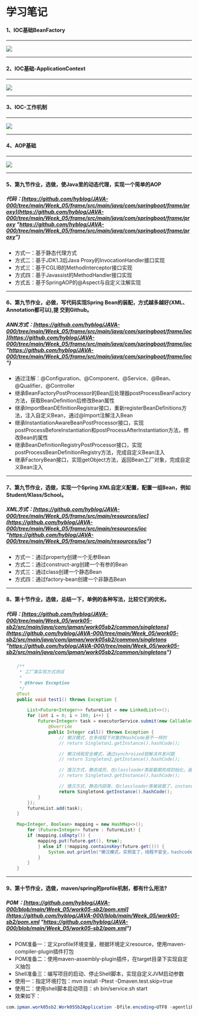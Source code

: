 # 学习笔记

#### 1、IOC基础BeanFactory

------------

![](https://raw.githubusercontent.com/hyblog/JAVA-000/main/Week_05/note/IOC%E5%9F%BA%E7%A1%80-BF.png)

------------

#### 2、IOC基础-ApplicationContext

------------

![](https://raw.githubusercontent.com/hyblog/JAVA-000/main/Week_05/note/ICO%E5%9F%BA%E7%A1%80-AC.png)

------------

#### 3、IOC-工作机制

------------

![](https://raw.githubusercontent.com/hyblog/JAVA-000/main/Week_05/note/IOC%E5%9F%BA%E7%A1%80-%E5%B7%A5%E4%BD%9C%E6%9C%BA%E5%88%B6.png)

------------

#### 4、AOP基础

------------

![](https://raw.githubusercontent.com/hyblog/JAVA-000/main/Week_05/note/AOP%E5%9F%BA%E7%A1%80.png)

------------

#### 5、第九节作业，选做，使Java里的动态代理，实现一个简单的AOP
#####  代码：[https://github.com/hyblog/JAVA-000/tree/main/Week_05/frame/src/main/java/com/springboot/frame/proxy](https://github.com/hyblog/JAVA-000/tree/main/Week_05/frame/src/main/java/com/springboot/frame/proxy "https://github.com/hyblog/JAVA-000/tree/main/Week_05/frame/src/main/java/com/springboot/frame/proxy")
- 方式一：基于静态代理方式
- 方式二：基于JDK1.3后Java Proxy的InvocationHandler接口实现
- 方式三：基于CGLIB的MethodInterceptor接口实现
- 方式四：基于Javassist的MethodHandler接口实现
- 方式五：基于SpringAOP的@Aspect与自定义注解实现

------------

#### 6、第九节作业，必做，写代码实现Spring Bean的装配，方式越多越好(XML、Annotation都可以),提 交到Github。
#####  ANN方式：[https://github.com/hyblog/JAVA-000/tree/main/Week_05/frame/src/main/java/com/springboot/frame/ioc](https://github.com/hyblog/JAVA-000/tree/main/Week_05/frame/src/main/java/com/springboot/frame/ioc "https://github.com/hyblog/JAVA-000/tree/main/Week_05/frame/src/main/java/com/springboot/frame/ioc")
- 通过注解：@Configuration、@Component、@Service、@Bean、@Qualifier、@Controller
- 继承BeanFactoryPostProcessor的Bean后处理器postProcessBeanFactory方法，获取BeanDefinition后修改Bean属性
- 继承ImportBeanDEfinitionRegistrar接口，重新registerBeanDefinitions方法，注入自定义Bean，通过@Import注解注入Bean
- 继承InstantiationAwareBeanPostProcessor接口，实现postProcessBeforeInstantiation和postProcessAfterInstantiation方法，修改Bean的属性
- 继承BeanDefinitionRegistryPostProcessor接口，实现postProcessBeanDefinitionRegistry方法，完成自定义Bean注入
- 继承FactoryBean<T>接口，实现getObject方法，返回Bean工厂对象，完成自定义Bean注入

------------

#### 7、第九节作业，选做，实现一个Spring XML自定义配置，配置一组Bean，例如Student/Klass/School。
#####  XML方式：[https://github.com/hyblog/JAVA-000/tree/main/Week_05/frame/src/main/resources/ioc](https://github.com/hyblog/JAVA-000/tree/main/Week_05/frame/src/main/resources/ioc "https://github.com/hyblog/JAVA-000/tree/main/Week_05/frame/src/main/resources/ioc")
- 方式一：通过property创建一个无参Bean
- 方式二：通过construct-arg创建一个有参的Bean
- 方式三：通过class创建一个静态Bean
- 方式四：通过factory-bean创建一个非静态Bean

------------

#### 8、第十节作业，选做，总结一下，单例的各种写法，比较它们的优劣。
#####  代码：[https://github.com/hyblog/JAVA-000/tree/main/Week_05/work05-sb2/src/main/java/com/ipman/work05sb2/common/singletons](https://github.com/hyblog/JAVA-000/tree/main/Week_05/work05-sb2/src/main/java/com/ipman/work05sb2/common/singletons "https://github.com/hyblog/JAVA-000/tree/main/Week_05/work05-sb2/src/main/java/com/ipman/work05sb2/common/singletons")

```java
    /**
     * 工厂类实现方式测试
     *
     * @throws Exception
     */
    @Test
    public void test1() throws Exception {

        List<Future<Integer>> futureList = new LinkedList<>();
        for (int i = 0; i < 100; i++) {
            Future<Integer> task = executorService.submit(new Callable<Integer>() {
                @Override
                public Integer call() throws Exception {
                    // 懒汉模式，在多线程下对象的HashCode是不一样的
                    // return Singleton1.getInstance().hashCode();

                    // 懒汉线程安全模式，通过synchroized锁解决并发问题
                    // return Singleton2.getInstance().hashCode();

                    // 饿汉方式，静态成员，在classloader类装载期完成初始化，避免线程安全问题
                    // return Singleton3.getInstance().hashCode();

                    // 饿汉方式，静态内部类，在classloader类被装载了，instance不被初始化，初始化再第一次调用，避免线程安全问题
                    return Singleton4.getInstance().hashCode();
            }
        });
        futureList.add(task);
    }

    Map<Integer, Boolean> mapping = new HashMap<>();
        for (Future<Integer> future : futureList) {
        if (mapping.isEmpty()) {
            mapping.put(future.get(), true);
            } else if (!mapping.containsKey(future.get())) {
                System.out.println("懒汉模式，实例变了，线程不安全，hashcode=" + future.get());
            }
        }
    }
```

------------

#### 9、第十节作业，选做，maven/spring的profile机制，都有什么用法?
#####  POM：[https://github.com/hyblog/JAVA-000/blob/main/Week_05/work05-sb2/pom.xml](https://github.com/hyblog/JAVA-000/blob/main/Week_05/work05-sb2/pom.xml "https://github.com/hyblog/JAVA-000/blob/main/Week_05/work05-sb2/pom.xml")
- POM准备一：定义profile环境变量，根据环境定义resource，使用maven-compiler-plugin插件打包
- POM准备二：使用maven-assembly-plugin插件，在target目录下实现自定义抽包
- Shell准备三：编写项目的启动、停止Shell脚本，实现自定义JVM启动参数
- 使用一：指定环境打包：mvn install -Ptest  -Dmaven.test.skip=true
- 使用二：使用shell脚本启动项目：sh bin/service.sh start
- 效果如下：
```java
com.ipman.work05sb2.Work05Sb2Application -Dfile.encoding=UTF8 -agentlib:jdwp=transport=dt_socket,server=y,suspend=n,address=3302 -XX:+HeapDumpOnOutOfMemoryError -XX:HeapDumpPath=/Users/huangyan110110114/loclog/work/work05-sb2 -Xms8g -Xmx8g -Djava.net.preferIPv4Stack=true -XX:NewSize=3072m -XX:MaxNewSize=4096m -XX:+UseG1GC -XX:MaxGCPauseMillis=90 -XX:InitiatingHeapOccupancyPercent=70 -XX:ParallelGCThreads=8 -XX:ConcGCThreads=6 -XX:+PrintGCDetails -XX:+PrintReferenceGC -XX:+PrintGCDateStamps -XX:+PrintTenuringDistribution -XX:+PrintHeapAtGC -Xloggc:../logs/gc.log -XX:+HeapDumpOnOutOfMemoryError -XX:ErrorFile=../logs/hs_err_pid%p.log
```